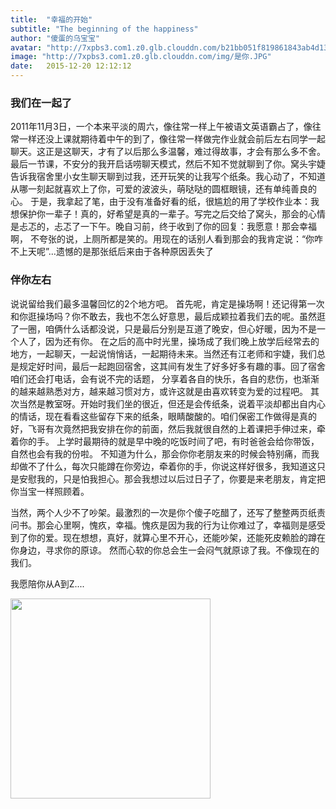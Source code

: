 ```yaml
---
title:  "幸福的开始"
subtitle: "The beginning of the happiness"
author: "傻蛋的乌宝宝"
avatar: "http://7xpbs3.com1.z0.glb.clouddn.com/b21bb051f819861843ab4d134aed2e738ad4e6bd.jpg"
image: "http://7xpbs3.com1.z0.glb.clouddn.com/img/是你.JPG"
date:   2015-12-20 12:12:12
---
```


### 我们在一起了
2011年11月3日，一个本来平淡的周六，像往常一样上午被语文英语霸占了，像往常一样还没上课就期待着中午的到了，像往常一样做完作业就会前后左右同学一起聊天。这正是这聊天，才有了以后那么多温馨，难过得故事，才会有那么多不舍。
最后一节课，不安分的我开启话唠聊天模式，然后不知不觉就聊到了你。窝头宇婕告诉我宿舍里小女生聊天聊到过我，还开玩笑的让我写个纸条。我心动了，不知道从哪一刻起就喜欢上了你，可爱的波波头，萌哒哒的圆框眼镜，还有单纯善良的心。
于是，我拿起了笔，由于没有准备好看的纸，很尴尬的用了学校作业本：我想保护你一辈子！真的，好希望是真的一辈子。写完之后交给了窝头，那会的心情是忐忑的，忐忑了一下午。晚自习前，终于收到了你的回复：我愿意！那会幸福啊，
不夸张的说，上厕所都是笑的。用现在的话别人看到那会的我肯定说：“你咋不上天呢”...遗憾的是那张纸后来由于各种原因丢失了
### 伴你左右
说说留给我们最多温馨回忆的2个地方吧。
首先呢，肯定是操场啊！还记得第一次和你逛操场吗？你不敢去，我也不怎么好意思，最后成颖拉着我们去的呢。虽然逛了一圈，咱俩什么话都没说，只是最后分别是互道了晚安，但心好暖，因为不是一个人了，因为还有你。
在之后的高中时光里，操场成了我们晚上放学后经常去的地方，一起聊天，一起说悄悄话，一起期待未来。当然还有江老师和宇婕，我们总是规定好时间，最后一起跑回宿舍，这其间有发生了好多好多有趣的事。回了宿舍咱们还会打电话，会有说不完的话题，
分享着各自的快乐，各自的悲伤，也渐渐的越来越熟悉对方，越来越习惯对方，或许这就是由喜欢转变为爱的过程吧。
其次当然是教室呀。开始时我们坐的很近，但还是会传纸条，说着平淡却都出自内心的情话，现在看看这些留存下来的纸条，眼睛酸酸的。咱们保密工作做得是真的好，飞哥有次竟然把我安排在你的前面，然后我就很自然的上着课把手伸过来，牵着你的手。
上学时最期待的就是早中晚的吃饭时间了吧，有时爸爸会给你带饭，自然也会有我的份啦。
不知道为什么，那会你你老朋友来的时候会特别痛，而我却做不了什么，每次只能蹲在你旁边，牵着你的手，你说这样好很多，我知道这只是安慰我的，只是怕我担心。那会我想过以后过日子了，你要是来老朋友，肯定把你当宝一样照顾着。

当然，两个人少不了吵架。最激烈的一次是你个傻子吃醋了，还写了整整两页纸责问书。那会心里啊，愧疚，幸福。愧疚是因为我的行为让你难过了，幸福则是感受到了你的爱。现在想想，真好，就算心里不开心，还能吵架，还能死皮赖脸的蹲在你身边，寻求你的原谅。
然而心软的你总会生一会闷气就原谅了我。不像现在的我们。

 我愿陪你从A到Z....

 <img src="http://7xpbs3.com1.z0.glb.clouddn.com/萌妹子_meitu_1.jpg" width="320" />


